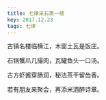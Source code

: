 ```yaml
---
title: 七律采石第一楼
key: 2017.12.23
tags: 七律
---
```


古镇名楼临横江，木窗土瓦是饭庄。

石锅蟹爪几撮肉，瓦罐鱼头一口汤。

古方虾酱穿肠润，秘法茶干留齿香。

若有朋友来聚会，再添米酒醉诗章。

</br>

